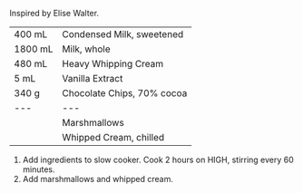 Inspired by Elise Walter.

|||
|:--|:--|
| 400 mL  | Condensed Milk, sweetened
| 1800 mL | Milk, whole
| 480 mL  | Heavy Whipping Cream
| 5 mL    | Vanilla Extract
| 340 g   | Chocolate Chips, 70% cocoa
| ---     | ---
|         | Marshmallows
|         | Whipped Cream, chilled

1. Add ingredients to slow cooker. Cook 2 hours on HIGH, stirring every 60 minutes.
2. Add marshmallows and whipped cream.
